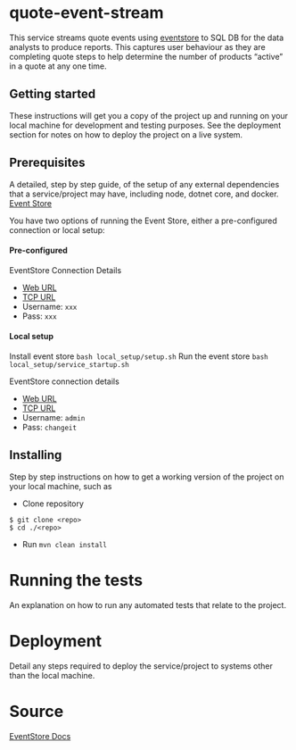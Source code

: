 # quote-event-stream

This service streams quote events using [eventstore](https://eventstore.com/) to SQL DB for the data analysts to produce reports. This captures user behaviour as they are completing quote steps to help determine the number of products “active” in a quote at any one time.

## Getting started

These instructions will get you a copy of the project up and running on your local machine for development and testing purposes. See the deployment section for notes on how to deploy the project on a live system.

## Prerequisites

A detailed, step by step guide, of the setup of any external dependencies that a service/project may have, including node, dotnet core, and docker.
[Event Store](https://eventstore.com/docs/getting-started/index.html)

You have two options of running the Event Store, either a pre-configured connection or local setup:

#### Pre-configured 
EventStore Connection Details
- [Web URL](http://167.99.81.240:2113/)
- [TCP URL](tcp://167.99.81.240:1113/)
- Username: `xxx`
- Pass: `xxx`

#### Local setup
Install event store `bash local_setup/setup.sh`
Run the event store `bash local_setup/service_startup.sh`

EventStore connection details
- [Web URL](http://127.0.0.1:2113/)
- [TCP URL](tcp://127.0.0.1:1113/)
- Username: `admin`
- Pass: `changeit`

## Installing

Step by step instructions on how to get a working version of the project on your local machine, such as

- Clone repository
```
$ git clone <repo>
$ cd ./<repo>
```
- Run `mvn clean install` 

# Running the tests

An explanation on how to run any automated tests that relate to the project.

# Deployment

Detail any steps required to deploy the service/project to systems other than the local machine.

# Source

[EventStore Docs](https://eventstore.com/docs/)
